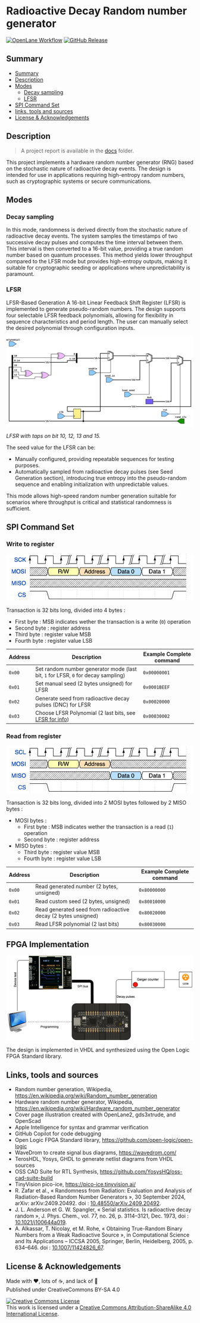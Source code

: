 # Radioactive Decay Random number generator

[![OpenLane Workflow](https://github.com/fred-corp/RDRNG/actions/workflows/gds.yaml/badge.svg)](https://github.com/fred-corp/RDRNG/actions/workflows/gds.yaml) [![GitHub Release](https://img.shields.io/github/v/release/fred-corp/RDRNG?display_name=release)](https://github.com/fred-corp/RDRNG/releases/latest)

## Summary

* [Summary](#summary)
* [Description](#description)
* [Modes](#modes)
  * [Decay sampling](#decay-sampling)
  * [LFSR](#lfsr)
* [SPI Command Set](#spi-command-set)
* [links, tools and sources](#links-tools-and-sources)
* [License & Acknowledgements](#license--acknowledgements)

## Description

> A project report is available in the [docs](/docs/project_report.pdf) folder.

This project implements a hardware random number generator (RNG) based on the stochastic nature of radioactive decay events. The design is intended for use in applications requiring high-entropy random numbers, such as cryptographic systems or secure communications.

## Modes

### Decay sampling

In this mode, randomness is derived directly from the stochastic nature of radioactive decay events. The system samples the timestamps of two successive decay pulses and computes the time interval between them. This interval is then converted to a 16-bit value, providing a true random number based on quantum processes.
This method yields lower throughput compared to the LFSR mode but provides high-entropy outputs, making it suitable for cryptographic seeding or applications where unpredictability is paramount.

### LFSR

LFSR-Based Generation
A 16-bit Linear Feedback Shift Register (LFSR) is implemented to generate pseudo-random numbers. The design supports four selectable LFSR feedback polynomials, allowing for flexibility in sequence characteristics and period length. The user can manually select the desired polynomial through configuration inputs.

![LFSR](/rtl/rand_gen/rand_gen_schematic.svg)

*LFSR with taps on bit 10, 12, 13 and 15.*

The seed value for the LFSR can be:

* Manually configured, providing repeatable sequences for testing purposes.
* Automatically sampled from radioactive decay pulses (see Seed Generation section), introducing true entropy into the pseudo-random sequence and enabling initialization with unpredictable values.

This mode allows high-speed random number generation suitable for scenarios where throughput is critical and statistical randomness is sufficient.

## SPI Command Set

### Write to register

![Write sequence](/docs/images/spi-write_wave.png)

Transaction is 32 bits long, divided into 4 bytes :

* First byte : MSB indicates wether the transaction is a write (`0`) operation
* Second byte : register address
* Third byte : register value MSB
* Fourth byte : register value LSB

| Address | Description                                                                       | Example Complete command |
| ------- | --------------------------------------------------------------------------------- | ------------------------ |
| `0x00`  | Set random number generator mode (last bit, `1` for LFSR, `0` for decay sampling) | `0x00000001`             |
| `0x01`  | Set manual seed (2 bytes unsigned) for LFSR                                       | `0x0001BEEF`             |
| `0x02`  | Generate seed from radioactive decay pulses (DNC) for LFSR                        | `0x00020000`             |
| `0x03`  | Choose LFSR Polynomial (2 last bits, see [LFSR for info](#lfsr))                  | `0x00030002`             |

### Read from register

![Read sequence](/docs/images/spi-read_wave.png)

Transaction is 32 bits long, divided into 2 MOSI bytes followed by 2 MISO bytes :

* MOSI bytes :
  * First byte : MSB indicates wether the transaction is a read (`1`) operation
  * Second byte : register address
* MISO bytes :
  * Third byte : register value MSB
  * Fourth byte : register value LSB

| Address | Description                                                                       | Example Complete command |
| ------- | --------------------------------------------------------------------------------- | ------------------------ |
| `0x00`  | Read generated number (2 bytes, unsigned)                                         | `0x80000000`             |
| `0x01`  | Read custom seed (2 bytes, unsigned)                                              | `0x80010000`             |
| `0x02`  | Read generated seed from radioactive decay (2 bytes unsigned)                     | `0x80020000`             |
| `0x03`  | Read LFSR polynomial (2 last bits)                                                | `0x80030000`             |

## FPGA Implementation

![FPGA Schematic](/docs/images/fpga_schematic.drawio.png)

The design is implemented in VHDL and synthesized using the Open Logic FPGA Standard library.

## Links, tools and sources

* Random number generation, Wikipedia, https://en.wikipedia.org/wiki/Random_number_generation
* Hardware random number generator, Wikipedia, https://en.wikipedia.org/wiki/Hardware_random_number_generator
* Cover page illustration created with OpenLane2, gds3xtrude, and OpenScad
* Apple Intelligence for syntax and grammar verification
* GitHub Copilot for code debugging
* Open Logic FPGA Standard library, https://github.com/open-logic/open-logic
* WaveDrom to create signal bus diagrams, https://wavedrom.com/
* TerosHDL, Yosys, GHDL to generate netlist diagrams from VHDL sources
* OSS CAD Suite for RTL Synthesis, https://github.com/YosysHQ/oss-cad-suite-build
* TinyVision pico-ice, https://pico-ice.tinyvision.ai/
* R. Zafar et al., « Randomness from Radiation: Evaluation and Analysis of Radiation-Based Random Number Generators », 30 September 2024, arXiv: arXiv:2409.20492. doi : [10.48550/arXiv.2409.20492](http://doi.org/10.48550/arXiv.2409.20492).
* J. L. Anderson et G. W. Spangler, « Serial statistics. Is radioactive decay random », J. Phys. Chem., vol. 77, no. 26, p. 3114–3121, Dec. 1973, doi : [10.1021/j100644a019](http://doi.org/10.1021/j100644a019).
* A. Alkassar, T. Nicolay, et M. Rohe, « Obtaining True-Random Binary Numbers from a Weak Radioactive Source », in Computational Science and Its Applications – ICCSA 2005, Springer, Berlin, Heidelberg, 2005, p. 634–646. doi : [10.1007/11424826_67](http://doi.org/10.1007/11424826_67).

## License & Acknowledgements

Made with ❤️, lots of ☕️, and lack of 🛌  
Published under CreativeCommons BY-SA 4.0

[![Creative Commons License](https://i.creativecommons.org/l/by-sa/4.0/88x31.png)](http://creativecommons.org/licenses/by-sa/4.0/)  
This work is licensed under a [Creative Commons Attribution-ShareAlike 4.0 International License](http://creativecommons.org/licenses/by-sa/4.0/).
